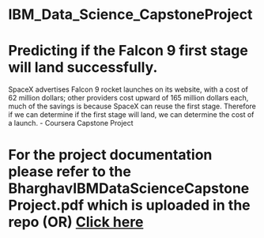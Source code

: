 # IBM_Data_Science_CapstoneProject
# Predicting if the Falcon 9 first stage will land successfully.
SpaceX advertises Falcon 9 rocket launches on its website, with a cost of 62 million dollars; other providers cost upward of 165 million dollars each, much of the savings is because SpaceX can reuse the first stage. Therefore if we can determine if the first stage will land, we can determine the cost of a launch. - Coursera Capstone Project


# For the project documentation please refer to the BharghavIBMDataScienceCapstoneProject.pdf which is uploaded in the repo (OR) <a href="https://github.com/BharghavSaiPendyala/IBM_Data_Science_CapstoneProject/blob/main/BharghavIBMDataScienceCapstoneProject.pdf" target="_blank">Click here</a>

